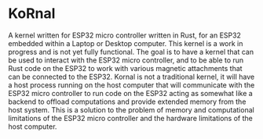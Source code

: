 # KoRnal

A kernel written for ESP32 micro controller written in Rust, for an ESP32 embedded within a Laptop or Desktop computer. This kernel is a work in progress and is not yet fully functional. The goal is to have a kernel that can be used to interact with the ESP32 micro controller, and to be able to run Rust code on the ESP32 to work with various magnetic attachments that can be connected to the ESP32. Kornal is not a traditional kernel, it will have a host process running on the host computer that will communicate with the ESP32 micro controller to run code on the ESP32 acting as somewhat like a backend to offload computations and provide extended memory from the host system. This is a solution to the problem of memory and computational limitations of the ESP32 micro controller and the hardware limitations of the host computer.
